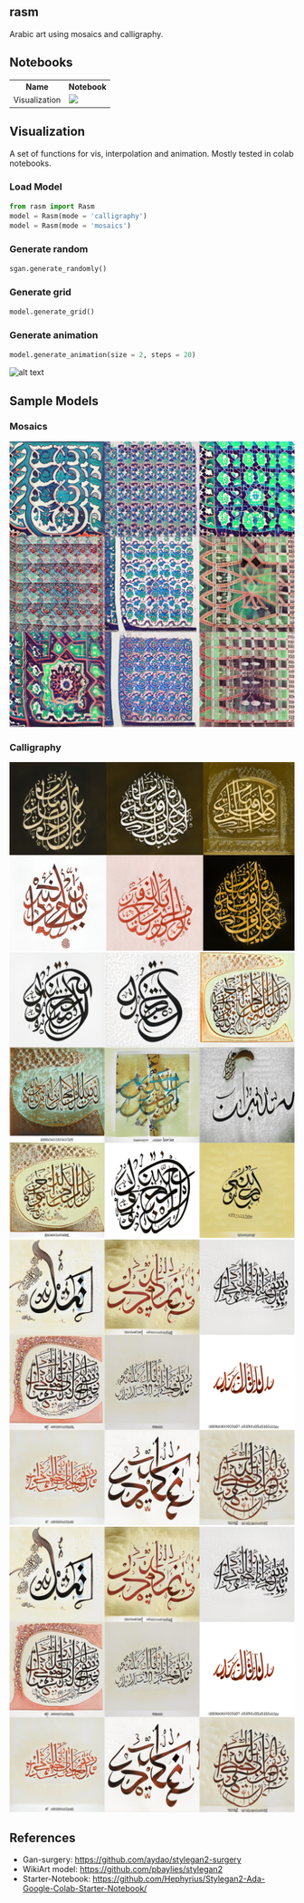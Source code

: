 ## rasm
Arabic art using mosaics and calligraphy. 

## Notebooks 

<table class="tg">
  <tr>
    <th class="tg-yw4l"><b>Name</b></th>
    <th class="tg-yw4l"><b>Notebook</b></th>
  </tr>
  <tr>
    <td class="tg-yw4l">Visualization</td>
    <td class="tg-yw4l"><a href="https://colab.research.google.com/github/ARBML/rasm/blob/master/demo.ipynb">
  <img src="https://colab.research.google.com/assets/colab-badge.svg" width = '100px' >
</a></td>
  </tr>
</table>

## Visualization 
A set of functions for vis, interpolation and animation. Mostly tested in colab notebooks. 

### Load Model 
```python 
from rasm import Rasm
model = Rasm(mode = 'calligraphy')
model = Rasm(mode = 'mosaics')
```

### Generate random 
```python 
sgan.generate_randomly()
```

### Generate grid 
```python 
model.generate_grid()
```

### Generate animation 
```python
model.generate_animation(size = 2, steps = 20)
```

![alt text](video.gif)

## Sample Models 

### Mosaics 
![alt text](imgs/mosaic.png)

### Calligraphy 
![alt text](imgs/calligraphyv2.PNG)
![alt text](imgs/calligraphyv3.png)
![alt text](imgs/calligraphyv4.png)
![alt text](imgs/calligraphyv4.png)


## References 
- Gan-surgery: https://github.com/aydao/stylegan2-surgery
- WikiArt model: https://github.com/pbaylies/stylegan2 
- Starter-Notebook: https://github.com/Hephyrius/Stylegan2-Ada-Google-Colab-Starter-Notebook/